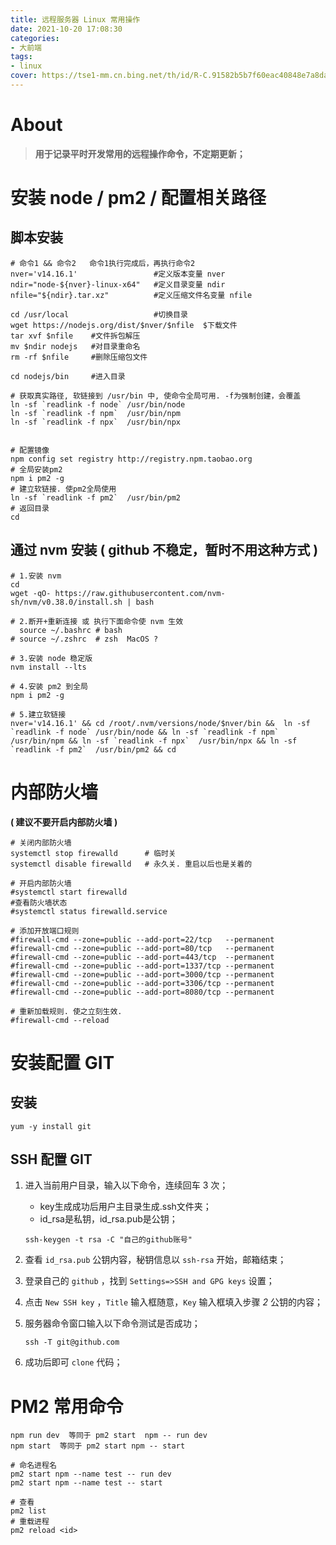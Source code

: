 ```yaml
---
title: 远程服务器 Linux 常用操作
date: 2021-10-20 17:08:30
categories:
- 大前端
tags:
- linux
cover: https://tse1-mm.cn.bing.net/th/id/R-C.91582b5b7f60eac40848e7a8dafb63bd?rik=%2fsYtXy2uanfBuw&riu=http%3a%2f%2fwww.linuxidc.com%2fupload%2f2017_07%2f170701202019191.jpg&ehk=yvJ%2bf76veYuzTFzjWYASaHpZ7n%2b88DcBYD7otSc3Wpw%3d&risl=&pid=ImgRaw&r=0
---
```


# About

> **用于记录平时开发常用的远程操作命令，不定期更新；**

# 安装 node / pm2 / 配置相关路径
## 脚本安装

```shell
# 命令1 && 命令2   命令1执行完成后，再执行命令2
nver='v14.16.1'                 #定义版本变量 nver
ndir="node-${nver}-linux-x64"   #定义目录变量 ndir 
nfile="${ndir}.tar.xz"          #定义压缩文件名变量 nfile

cd /usr/local                   #切换目录
wget https://nodejs.org/dist/$nver/$nfile  $下载文件
tar xvf $nfile    #文件拆包解压
mv $ndir nodejs   #对目录重命名
rm -rf $nfile     #删除压缩包文件

cd nodejs/bin     #进入目录

# 获取真实路径, 软链接到 /usr/bin 中, 使命令全局可用. -f为强制创建，会覆盖
ln -sf `readlink -f node` /usr/bin/node
ln -sf `readlink -f npm`  /usr/bin/npm
ln -sf `readlink -f npx`  /usr/bin/npx


# 配置镜像
npm config set registry http://registry.npm.taobao.org
# 全局安装pm2
npm i pm2 -g   
# 建立软链接. 使pm2全局使用
ln -sf `readlink -f pm2`  /usr/bin/pm2
# 返回目录
cd
```

## 通过 nvm 安装 ( github 不稳定，暂时不用这种方式 )

```shell
# 1.安装 nvm
cd
wget -qO- https://raw.githubusercontent.com/nvm-sh/nvm/v0.38.0/install.sh | bash

# 2.断开+重新连接 或 执行下面命令使 nvm 生效
  source ~/.bashrc # bash
# source ~/.zshrc  # zsh  MacOS ?

# 3.安装 node 稳定版
nvm install --lts

# 4.安装 pm2 到全局
npm i pm2 -g

# 5.建立软链接
nver='v14.16.1' && cd /root/.nvm/versions/node/$nver/bin &&  ln -sf `readlink -f node` /usr/bin/node && ln -sf `readlink -f npm`  /usr/bin/npm && ln -sf `readlink -f npx`  /usr/bin/npx && ln -sf `readlink -f pm2`  /usr/bin/pm2 && cd
```

# 内部防火墙

**( 建议不要开启内部防火墙 )**

```shell
# 关闭内部防火墙
systemctl stop firewalld      # 临时关
systemctl disable firewalld   # 永久关. 重启以后也是关着的

# 开启内部防火墙
#systemctl start firewalld
#查看防火墙状态
#systemctl status firewalld.service

# 添加开放端口规则
#firewall-cmd --zone=public --add-port=22/tcp   --permanent
#firewall-cmd --zone=public --add-port=80/tcp   --permanent
#firewall-cmd --zone=public --add-port=443/tcp  --permanent
#firewall-cmd --zone=public --add-port=1337/tcp --permanent
#firewall-cmd --zone=public --add-port=3000/tcp --permanent
#firewall-cmd --zone=public --add-port=3306/tcp --permanent
#firewall-cmd --zone=public --add-port=8080/tcp --permanent

# 重新加载规则. 使之立刻生效.
#firewall-cmd --reload
```

# 安装配置 GIT
## 安装

```shell
yum -y install git
```

## SSH 配置 GIT

1. 进入当前用户目录，输入以下命令，连续回车 3 次；

    * key生成成功后用户主目录生成.ssh文件夹；
    * id_rsa是私钥，id_rsa.pub是公钥；

   ```shell
   ssh-keygen -t rsa -C "自己的github账号"
   ```

2. 查看 `id_rsa.pub` 公钥内容，秘钥信息以 `ssh-rsa` 开始，邮箱结束；

3. 登录自己的 `github` ，找到 `Settings=>SSH and GPG keys` 设置；

4. 点击 `New SSH key` ，`Title` 输入框随意，`Key` 输入框填入步骤 *2* 公钥的内容；

5. 服务器命令窗口输入以下命令测试是否成功；

   ```shell
   ssh -T git@github.com
   ```

6. 成功后即可 `clone` 代码；

# PM2 常用命令

```shell
npm run dev  等同于 pm2 start  npm -- run dev
npm start  等同于 pm2 start npm -- start 

# 命名进程名
pm2 start npm --name test -- run dev
pm2 start npm --name test -- start 

# 查看
pm2 list
# 重载进程
pm2 reload <id>
```
